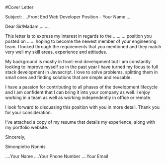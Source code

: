 #Cover Letter

Subject: ....Front End Web Developer Position - Your Name.....

Dear Sir/Madam........,

This letter is to express my interest in regards to the .......... position you posted on ......
hoping to become the newest member of your engineering team.
I looked through the requirements that you mentioned and they match very well my skill 
areas, experience and attitudes. 

My background is mostly in front-end development but I am constantly looking to improve myself so in the past year I have turned my focus to full stack development in Javascript. 
I love to solve problems, splitting them in small ones and finding solutions that are simple and reusable. 

I have a passion for contributing to all phases of the development lifecycle and 
I am confident that I can bring it into your company as well.
I enjoy working in a team as well as working independently in office or remote.

I look forward to discussing this position with you in more detail. 
Thank you for your consideration.

I’ve attached a copy of my resume that details my experience, along with my portfolio website.

Sincerely,

Simonpietro Nonnis


....Your Name
....Your Phone Number
....Your Email
